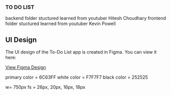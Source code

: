 ### TO DO LIST
backend folder stuctured learned from youtuber Hitesh Choudhary
frontend folder stuctured learned from youtuber Kevin Powell

## UI Design
The UI design of the To-Do List app is created in Figma. You can view it here:

[View Figma Design](https://www.figma.com/design/nX7IPsOIQ2ZRLcH1Ji2Xx8/Simple-ToDo-List-Design-(Community)?node-id=0-1&p=f&t=myCDEWrchgdeSvNt-0)

 primary color = 6C63FF
 white color = F7F7F7
 black color = 252525

 w= 750px
 fs = 26px, 20px, 16px, 18px
